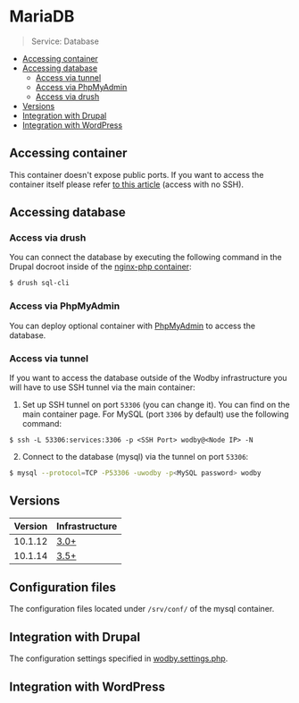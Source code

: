 # MariaDB 

> Service: Database

* [Accessing container](#accessing-container)
* [Accessing database](#accessing-database)
    * [Access via tunnel](#access-via-tunnel)
    * [Access via PhpMyAdmin](#access-via-phpmyadmin)
    * [Access via drush](#access-via-drush)
* [Versions](#versions)
* [Integration with Drupal](#integration-with-drupal)
* [Integration with WordPress](#integration-with-wordpress)

## Accessing container 

This container doesn't expose public ports. If you want to access the container itself please refer [to this article](access.md) (access with no SSH).

## Accessing database

### Access via drush

You can connect the database by executing the following command in the Drupal docroot inside of the [nginx-php container](nginx-php/README.md):

```bash
$ drush sql-cli
```

### Access via PhpMyAdmin

You can deploy optional container with [PhpMyAdmin](phpmyadmin.md) to access the database.  

### Access via tunnel

If you want to access the database outside of the Wodby infrastructure you will have to use SSH tunnel via the main container: 

1. Set up SSH tunnel on port `53306` (you can change it). You can find <SSH Port> <Node IP> on the main container page. For MySQL (port `3306` by default) use the following command:
```
$ ssh -L 53306:services:3306 -p <SSH Port> wodby@<Node IP> -N
``` 

2. Connect to the database (mysql) via the tunnel on port `53306`:
```bash
$ mysql --protocol=TCP -P53306 -uwodby -p<MySQL password> wodby
```

## Versions

| Version | Infrastructure |
| ------- | -------------- |
| 10.1.12 | [3.0+](../../versioning.md) | 
| 10.1.14 | [3.5+](../../versioning.md) | 

## Configuration files

The configuration files located under `/srv/conf/` of the mysql container.

## Integration with Drupal

The configuration settings specified in [wodby.settings.php](../drupal/wodby-settings-php.md).

## Integration with WordPress